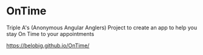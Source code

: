 # OnTime
Triple A's (Anonymous Angular Anglers) Project to create an app to help you stay On Time to your appointments

https://belobig.github.io/OnTime/

